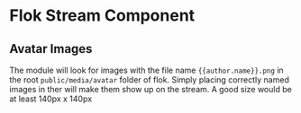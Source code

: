 # Flok Stream Component

## Avatar Images

The module will look for images with the file name `{{author.name}}.png` in the root `public/media/avatar` folder of flok. Simply placing correctly named images in ther will make them show up on the stream. A good size would be at least 140px x 140px